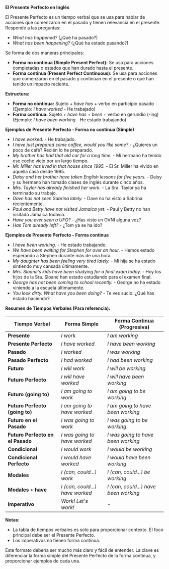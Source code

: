 

**El Presente Perfecto en Inglés**

El Presente Perfecto es un tiempo verbal que se usa para hablar de acciones que comenzaron en el pasado y tienen relevancia en el presente.  Responde a las preguntas:

*   *What has happened?* (¿Qué ha pasado?)
*   *What has been happening?* (¿Qué ha estado pasando?)

Se forma de dos maneras principales:

*   **Forma no continua (Simple Present Perfect):** Se usa para acciones completadas o estados que han durado hasta el presente.
*   **Forma continua (Present Perfect Continuous):** Se usa para acciones que comenzaron en el pasado y continúan en el presente o que han tenido un impacto reciente.

**Estructura:**

*   **Forma no continua:** Sujeto + *have has* + verbo en participio pasado (Ejemplo: *I have worked* - He trabajado)
*   **Forma continua:** Sujeto + *have has* + *been* + verbo en gerundio (-ing) (Ejemplo: *I have been working* - He estado trabajando)

**Ejemplos de Presente Perfecto - Forma no continua (Simple)**

*   *I have worked.* - He trabajado.
*   *I have just prepared some coffee, would you like some?* - ¿Quieres un poco de café? Recién lo he preparado.
*   *My brother has had that old car for a long time.* - Mi hermano ha tenido ese coche viejo por un largo tiempo.
*   *Mr. Miller has lived in that house since 1995.* - El Sr. Miller ha vivido en aquella casa desde 1995.
*   *Daisy and her brother have taken English lessons for five years.* - Daisy y su hermano han tomado clases de inglés durante cinco años.
*   *Mrs. Taylor has already finished her work.* - La Sra. Taylor ya ha terminado su trabajo.
*   *Dave has not seen Sabrina lately.* - Dave no ha visto a Sabrina recientemente.
*   *Paul and Betty have not visited Jamaica yet.* - Paul y Betty no han visitado Jamaica todavía.
*   *Have you ever seen a UFO?* - ¿Has visto un OVNI alguna vez?
*   *Has Tom already left?* - ¿Tom ya se ha ido?

**Ejemplos de Presente Perfecto - Forma continua**

*   *I have been working.* - He estado trabajando.
*   *We have been waiting for Stephen for over an hour.* - Hemos estado esperando a Stephen durante más de una hora.
*   *My daughter has been feeling very tired lately.* - Mi hija se ha estado sintiendo muy cansada últimamente.
*   *Mrs. Sloane's kids have been studying for a final exam today.* - Hoy los hijos de la Sra. Sloane han estado estudiando para el examen final.
*   *George has not been coming to school recently.* - George no ha estado viniendo a la escuela últimamente.
*   *You look dirty. What have you been doing?* - Te ves sucio. ¿Qué has estado haciendo?

**Resumen de Tiempos Verbales (Para referencia):**



| Tiempo Verbal          | Forma Simple        | Forma Continua (Progresiva) |
| ----------------------- | ------------------- | ----------------------------- |
| **Presente**          | *I work*          | *I am working*                |
| **Presente Perfecto**   | *I have worked*    | *I have been working*          |
| **Pasado**             | *I worked*         | *I was working*               |
| **Pasado Perfecto**     | *I had worked*     | *I had been working*           |
| **Futuro**             | *I will work*      | *I will be working*            |
| **Futuro Perfecto**     | *I will have worked*| *I will have been working*      |
| **Futuro (going to)**  | *I am going to work*| *I am going to be working*      |
| **Futuro Perfecto (going to)** | *I am going to have worked* | *I am going to have been working* |
| **Futuro en el Pasado**| *I was going to work*| *I was going to be working*     |
| **Futuro Perfecto en el Pasado** | *I was going to have worked* | *I was going to have been working* |
| **Condicional**        | *I would work*     | *I would be working*            |
| **Condicional Perfecto**| *I would have worked*| *I would have been working*      |
| **Modales**             | *I (can, could...) work* | *I (can, could...) be working*    |
| **Modales + have**     | *I (can, could...) have worked*| *I (can, could...) have been working* |
| **Imperativo**         | *Work!   Let's work!* | -                             |

**Notas:**

*   La tabla de tiempos verbales es solo para proporcionar contexto. El foco principal debe ser el Presente Perfecto.
*   Los imperativos no tienen forma continua.

Este formato debería ser mucho más claro y fácil de entender.  La clave es diferenciar la forma simple del Presente Perfecto de la forma continua, y proporcionar ejemplos de cada una.
